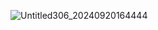 ![Untitled306_20240920164444](https://github.com/user-attachments/assets/a0afbe5f-32e8-4dc5-8df8-c238db3728d6)
